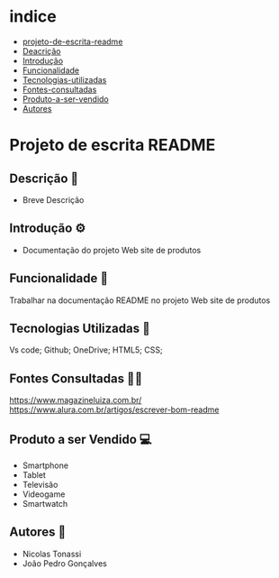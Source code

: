 # indice 

* [projeto-de-escrita-readme]( #projeto-de-escrita-readme)
* [Deacrição]( #descrição)
* [Introdução](#descrição)
* [Funcionalidade](#funcionalidade)
* [Tecnologias-utilizadas](#tecnologias-utilizadas)
* [Fontes-consultadas](#fontes-consultadas)
* [Produto-a-ser-vendido](#produto-a-ser-vendido)
* [Autores](#autores)

# Projeto de escrita README

## Descrição 🧾
- Breve Descrição

## Introdução ⚙️
- Documentação do projeto Web site de produtos

## Funcionalidade 🧠
Trabalhar na documentação README no projeto Web site de produtos

## Tecnologias Utilizadas 📱
Vs code; Github; OneDrive; HTML5; CSS; 

## Fontes Consultadas 👨‍💻
https://www.magazineluiza.com.br/
https://www.alura.com.br/artigos/escrever-bom-readme


## Produto a ser Vendido 💻
- Smartphone
- Tablet
- Televisão
- Videogame
- Smartwatch


## Autores 👥
- Nicolas Tonassi
- João Pedro Gonçalves